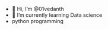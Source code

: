 - 👋 Hi, I’m @01vedanth
- 🌱 I’m currently learning Data science
- python programming 

<!---
01vedanth/01vedanth is a ✨ special ✨ repository because its `README.md` (this file) appears on your GitHub profile.
You can click the Preview link to take a look at your changes.
--->

